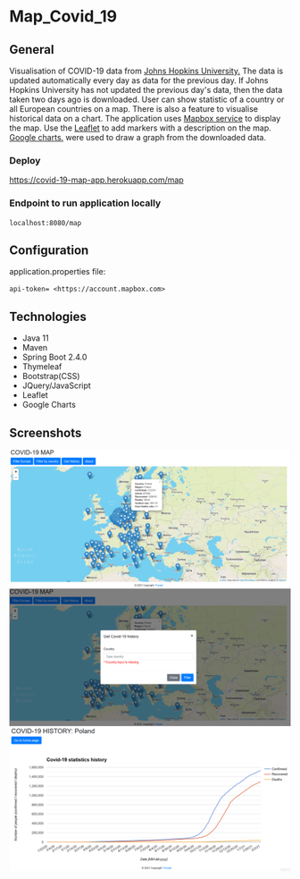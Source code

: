 # Map_Covid_19

## General
Visualisation of COVID-19 data from [Johns Hopkins University.](https://github.com/CSSEGISandData/COVID-19)
The data is updated automatically every day as data for the previous day. If Johns Hopkins University has not updated 
the previous day's data, then the data taken two days ago is downloaded.
User can show  statistic of a country or all European countries on a map. There is also a feature to visualise
historical data on a chart. The application uses [Mapbox service](https://account.mapbox.com) to display the map. Use the 
[Leaflet](https://leafletjs.com) to add markers with a description on the map.
[Google charts.](https://developers.google.com/chart/) were used to draw a graph from the downloaded data.

### Deploy
https://covid-19-map-app.herokuapp.com/map

### Endpoint to run application locally
    localhost:8080/map

## Configuration
application.properties file:

    api-token= <https://account.mapbox.com>


## Technologies
- Java 11
- Maven
- Spring Boot 2.4.0
- Thymeleaf
- Bootstrap(CSS)
- JQuery/JavaScript
- Leaflet
- Google Charts

## Screenshots

![home](./prtScr/1.png "Home")
![getHistory](./prtScr/2.png "Get History")
![history](./prtScr/3.png "History")







